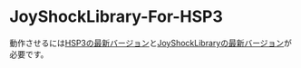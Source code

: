 # JoyShockLibrary-For-HSP3
動作させるには[HSP3の最新バージョン](https://www.hsp.tv/idman/download.html)と[JoyShockLibraryの最新バージョン](https://github.com/JibbSmart/JoyShockLibrary/releases/latest/)が必要です。
